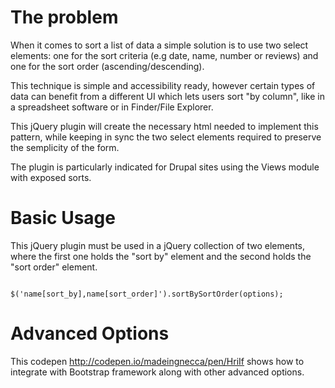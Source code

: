 # The problem

When it comes to sort a list of data a simple solution is to use two select elements: one for the sort criteria (e.g date, name, number or reviews) and one for the sort order (ascending/descending).

This technique is simple and accessibility ready, however certain types of data can benefit from a different UI which lets users sort "by column", like in a spreadsheet software or in Finder/File Explorer.

This jQuery plugin will create the necessary html needed to implement this pattern, while keeping in sync the two select elements required to preserve the semplicity of the form.

The plugin is particularly indicated for Drupal sites using the Views module with exposed sorts.

# Basic Usage

This jQuery plugin must be used in a jQuery collection of two elements, where the first one holds the "sort by" element and the second holds the "sort order" element.

<code>
$('name[sort_by],name[sort_order]').sortBySortOrder(options);
</code>

# Advanced Options

This codepen http://codepen.io/madeingnecca/pen/HriIf shows how to integrate with Bootstrap framework along with other advanced options.
